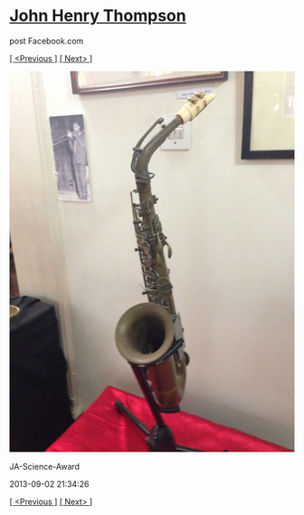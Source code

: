 # [John Henry Thompson](../README.md)
post Facebook.com

[[ <Previous ]](2013-09-02-21.md) [[ Next> ]](2013-09-02-23.md)

[![](../media/2013-09-02/JA-Science-Award-11.jpg)](../README.md)

JA-Science-Award

2013-09-02 21:34:26

[[ <Previous ]](2013-09-02-21.md) [[ Next> ]](2013-09-02-23.md)